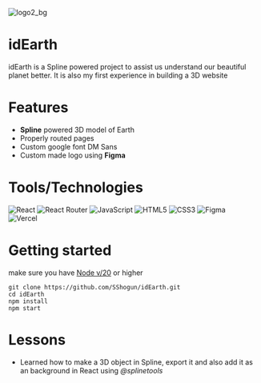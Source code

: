 ![logo2_bg](https://github.com/user-attachments/assets/55a52be6-7d09-4af3-aa18-009d0aa2fd3f)
# idEarth

idEarth is a Spline powered project to assist us understand our beautiful planet better.
It is also my first experience in building a 3D website

# Features

- **Spline** powered 3D model of Earth
- Properly routed pages
- Custom google font DM Sans
- Custom made logo using **Figma**

# Tools/Technologies
![React](https://img.shields.io/badge/react-%2320232a.svg?style=for-the-badge&logo=react&logoColor=%2361DAFB)
![React Router](https://img.shields.io/badge/React_Router-CA4245?style=for-the-badge&logo=react-router&logoColor=white)
![JavaScript](https://img.shields.io/badge/javascript-%23323330.svg?style=for-the-badge&logo=javascript&logoColor=%23F7DF1E)
![HTML5](https://img.shields.io/badge/html5-%23E34F26.svg?style=for-the-badge&logo=html5&logoColor=white)
![CSS3](https://img.shields.io/badge/css3-%231572B6.svg?style=for-the-badge&logo=css3&logoColor=white)
![Figma](https://img.shields.io/badge/figma-%23F24E1E.svg?style=for-the-badge&logo=figma&logoColor=white)  
![Vercel](https://img.shields.io/badge/vercel-%23000000.svg?style=for-the-badge&logo=vercel&logoColor=white)

# Getting started
make sure you have [Node v/20](https://nodejs.org/en/download/package-manager) or higher
```
git clone https://github.com/SShogun/idEarth.git
cd idEarth
npm install
npm start
```

# Lessons
- Learned how to make a 3D object in Spline, export it and also add it as an background in React using *@splinetools*
